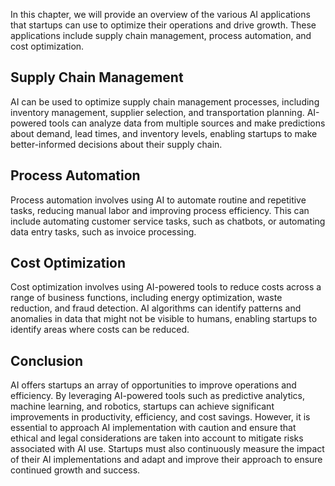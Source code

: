 

In this chapter, we will provide an overview of the various AI applications that startups can use to optimize their operations and drive growth. These applications include supply chain management, process automation, and cost optimization.

Supply Chain Management
-----------------------

AI can be used to optimize supply chain management processes, including inventory management, supplier selection, and transportation planning. AI-powered tools can analyze data from multiple sources and make predictions about demand, lead times, and inventory levels, enabling startups to make better-informed decisions about their supply chain.

Process Automation
------------------

Process automation involves using AI to automate routine and repetitive tasks, reducing manual labor and improving process efficiency. This can include automating customer service tasks, such as chatbots, or automating data entry tasks, such as invoice processing.

Cost Optimization
-----------------

Cost optimization involves using AI-powered tools to reduce costs across a range of business functions, including energy optimization, waste reduction, and fraud detection. AI algorithms can identify patterns and anomalies in data that might not be visible to humans, enabling startups to identify areas where costs can be reduced.

Conclusion
----------

AI offers startups an array of opportunities to improve operations and efficiency. By leveraging AI-powered tools such as predictive analytics, machine learning, and robotics, startups can achieve significant improvements in productivity, efficiency, and cost savings. However, it is essential to approach AI implementation with caution and ensure that ethical and legal considerations are taken into account to mitigate risks associated with AI use. Startups must also continuously measure the impact of their AI implementations and adapt and improve their approach to ensure continued growth and success.

